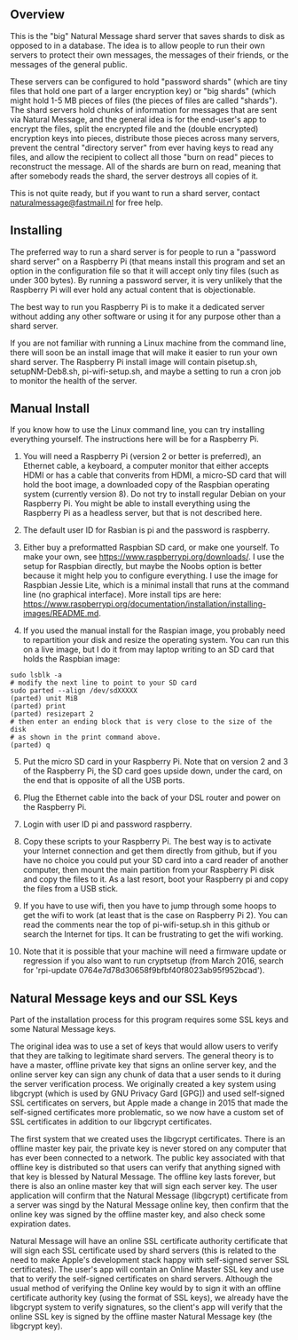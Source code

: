 Overview
--------
This is the "big" Natural Message shard server that saves shards to disk as opposed to in a database.  The idea is to allow people to run their own servers to protect their own messages, the messages of their friends, or the messages of the general public.

These servers can be configured to hold "password shards" (which are tiny files that hold one part of a larger encryption key) or "big shards" (which might hold 1-5 MB pieces of files (the pieces of files are called "shards").  The shard servers hold chunks of information for messages that are sent via Natural Message, and the general idea is for the end-user's app to encrypt the files, split the encrypted file and the (double encrypted) encryption keys into pieces, distribute those pieces across many servers, prevent the central "directory server" from ever having keys to read any files, and allow the recipient to collect all those "burn on read" pieces to reconstruct the message.  All of the shards are burn on read, meaning that after somebody reads the shard, the server destroys all copies of it.

This is not quite ready, but if you want to run a shard server, contact
naturalmessage@fastmail.nl for free help.

Installing
----------
The preferred way to run a shard server is for people to run a "password shard server" on a Raspberry Pi (that means install this program and set an option in the configuration file so that it will accept only tiny files (such as under 300 bytes).  By running a password server, it is very unlikely that the Raspberry Pi will ever hold any actual content that is objectionable.

The best way to run you Raspberry Pi is to make it a dedicated server without adding any other software or using it for any purpose other than a shard server.

If you are not familiar with running a Linux machine from the command line, there will soon be an install image that will make it easier to run your own shard server.  The Raspberry Pi install image will contain pisetup.sh, setupNM-Deb8.sh, pi-wifi-setup.sh, and maybe a setting to run a cron job to monitor the health of the server.

Manual Install
--------------
If you know how to use the Linux command line, you can try installing everything yourself.  The instructions here will be for a Raspberry Pi.

1) You will need a Raspberry Pi (version 2 or better is preferred), an Ethernet cable, a keyboard, a computer monitor that either accepts HDMI or has a cable that converits from HDMI, a micro-SD card that will hold the boot image, a downloaded copy of the Raspbian operating system (currently version 8).  Do not try to install regular Debian on your Raspberry Pi.  You might be able to install everything using the Raspberry Pi as a headless server, but that is not described here.

2) The default user ID for Rasbian is pi and the password is raspberry.

3) Either buy a preformatted Raspbian SD card, or make one yourself.  To make your own, see https://www.raspberrypi.org/downloads/.  I use the setup for Raspbian directly, but maybe the Noobs option is better because it might help you to configure everything.  I use the image for Raspbian Jessie Lite, which is a minimal install that runs at the command line (no graphical interface).  More install tips are here: https://www.raspberrypi.org/documentation/installation/installing-images/README.md.

4) If you used the manual install for the Raspian image, you probably need to repartition your disk and resize the operating system. You can run this on a live image, but I do it from may laptop writing to an SD card that holds the Raspbian image:

```# Check which devices you have
sudo lsblk -a
# modify the next line to point to your SD card
sudo parted --align /dev/sdXXXXX
(parted) unit MiB
(parted) print
(parted) resizepart 2
# then enter an ending block that is very close to the size of the disk 
# as shown in the print command above.
(parted) q
```

5) Put the micro SD card in your Raspberry Pi.  Note that on version 2 and 3 of the Raspberry Pi, the SD card goes upside down, under the card, on the end that is opposite of all the USB ports.

6) Plug the Ethernet cable into the back of your DSL router and power on the Raspberry Pi.

7) Login with user ID pi and password raspberry.

8) Copy these scripts to your Raspberry Pi.  The best way is to activate your Internet connection and get them directly from github, but if you have no choice you could put your SD card into a card reader of another computer, then mount the main partition from your Raspberry Pi disk and copy the files to it.  As a last resort, boot your Raspberry pi and copy the files from a USB stick.

8) If you have to use wifi, then you have to jump through some hoops to get the wifi to work (at least that is the case on Raspberry Pi 2).  You can read the comments near the top of pi-wifi-setup.sh in this github or search the Internet for tips.  It can be frustrating to get the wifi working.

9) Note that it is possible that your machine will need a firmware update or regression if you also want to run cryptsetup (from March 2016, search for 'rpi-update 0764e7d78d30658f9bfbf40f8023ab95f952bcad').

Natural Message keys and our SSL Keys
-------------------------------------
Part of the installation process for this program requires some SSL keys and some Natural Message keys.

The original idea was to use a set of keys that would allow users to verify that they are talking to legitimate shard servers.  The general theory is to have a master, offline private key that signs an online server key, and the online server key can sign any chunk of data that a user sends to it during the server verification process.  We originally created a key system using libgcrypt (which is used by GNU Privacy Gard [GPG]) and used self-signed SSL certificates on servers, but Apple made a change in 2015 that made the self-signed certificates more problematic, so we now have a custom set of SSL certificates in addition to our libgcrypt certificates.

The first system that we created uses the libgcrypt certificates.  There is an offline master key pair, the private key is never stored on any computer that has ever been connected to a network.  The public key associated with that offline key is distributed so that users can verify that anything signed with that key is blessed by Natural Message. The offline key lasts forever, but there is also an online master key that will sign each server key.  The user application will confirm that the Natural Message (libgcrypt) certificate from a server was singd by the Natural Message online key, then confirm that the online key was signed by the offline master key, and also check some expiration dates.  

Natural Message will have an online SSL certificate authority certificate that will sign each SSL certificate used by shard servers (this is related to the need to make Apple's development stack happy with self-signed server SSL certificates).  The user's app will contain an Online Master SSL key and use that to verify the self-signed certificates on shard servers.  Although the usual method of verifying the Online key would by to sign it with an offline certificate authority key (using the format of SSL keys), we already have the libgcrypt system to verify signatures, so the client's app will verify that the online SSL key is signed by the offline master Natural Message key (the libgcrypt key).


